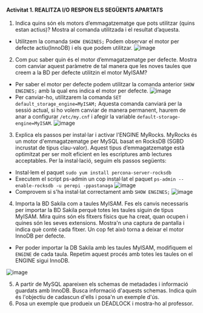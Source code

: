 
#### Activitat 1. REALITZA I/O RESPON ELS SEGÜENTS APARTATS

1. Indica quins són els motors d’emmagatzematge que pots utilitzar (quins estan actius)? Mostra al comanda utilitzada i el resultat d’aquesta.

- Utilitzem la comanda `SHOW ENGINES;` Podem observar el motor per defecte actiu(InnoDB) i els que podem utilitzar.
  ![image](https://user-images.githubusercontent.com/79662843/157502753-1e9b2877-cbe5-4847-bb81-381273e0a45c.png)

2. Com puc saber quin és el motor d’emmagatzematge per defecte. Mostra com canviar aquest paràmetre de tal manera que les noves taules que creem a la BD per defecte utilitzin el motor MyISAM?
- Per saber el motor per defecte podem utilitzar la comanda anterior `SHOW ENGINES;` amb la qual ens indica el motor per defecte.
![image](https://user-images.githubusercontent.com/79662843/157504977-5f76646b-7d4b-40c9-ba52-bc581a287222.png)
- Per canviar-ho, utilitzarem la comanda `SET default_storage_engine=MyISAM;` Aquesta comanda canviará per la sessió actual, si ho volem canviar de manera permanent, haurem de anar a configurar `/etc/my.cnf` i afegir la variable `default-storage-engine=MyISAM`.
![image](https://user-images.githubusercontent.com/79662843/157505230-7fb7af81-798f-4ffa-bef1-fa3923a76d97.png)

3. Explica els passos per instal·lar i activar l'ENGINE MyRocks. MyRocks és un motor d'emmagatzematge per MySQL basat en RocksDB (SGBD incrustat de tipus clau-valor). Aquest tipus d’emmagatzematge està optimitzat per ser molt eficient en les escriptures amb lectures acceptables.
Per la instal·lació, seguim els passos següents:
- Instal·lem el paquet `sudo yum install percona-server-rocksdb`
- Executem el script ps-admin un cop instal·lat el paquet `ps-admin --enable-rocksdb -u perepi -ppastanaga`
  ![image](https://user-images.githubusercontent.com/79662843/157507885-ee9f5204-c3f9-4712-acba-c4c3147dea85.png)
- Comprovem si s'ha instal·lat correctament amb `SHOW ENGINES;`
![image](https://user-images.githubusercontent.com/79662843/157508236-bb48c885-355d-4bf5-9a45-98c136c0807b.png)

4. Importa la BD Sakila com a taules MyISAM. Fes els canvis necessaris per importar la BD Sakila perquè totes les taules siguin de tipus MyISAM. 
Mira quins són els fitxers físics que ha creat, quan ocupen i quines són les seves extensions. Mostra'n una captura de pantalla i indica què conté cada fitxer.
Un cop fet això torna a deixar el motor InnoDB per defecte.
- Per poder importar la DB Sakila amb les taules MyISAM, modifiquem el `ENGINE` de cada taula. Repetim aquest procés amb totes les taules on el ENGINE sigui InnoDB.

![image](https://user-images.githubusercontent.com/79662843/157509345-f66c4981-b6e4-44f0-90e2-c5cd8f19255a.png)

5. A partir de MySQL apareixen els schemas de metadades i informació guardats amb InnoDB. Busca informació d'aquests schemas. Indica quin és l'objectiu de cadascun d'ells i posa'n un exemple d'ús.
6. Posa un exemple que produeix un DEADLOCK i mostra-ho al professor.
